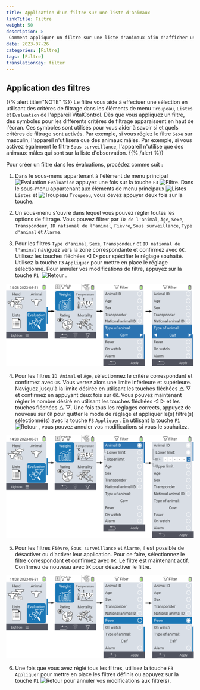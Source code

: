```yaml
---
title: Application d'un filtre sur une liste d'animaux
linkTitle: Filtre
weight: 50
description: >
 Comment appliquer un filtre sur une liste d'animaux afin d'afficher uniquement un sous-ensemble des animaux présents sur l'appareil.
date: 2023-07-26
categories: [Filtre]
tags: [Filtre]
translationKey: filter
---
```

## Application des filtres

{{% alert title="NOTE" %}}
Le filtre vous aide à effectuer une sélection en utilisant des critères de filtrage dans les éléments de menu `Troupeau`, `Listes` et `Évaluation` de l'appareil VitalControl. Dès que vous appliquez un filtre, des symboles pour les différents critères de filtrage apparaissent en haut de l'écran. Ces symboles sont utilisés pour vous aider à savoir si et quels critères de filtrage sont activés. Par exemple, si vous réglez le filtre `Sexe` sur masculin, l'appareil n'utilisera que des animaux mâles. Par exemple, si vous activez également le filtre `Sous surveillance`, l'appareil n'utilise que des animaux mâles qui sont sur la liste d'observation.
{{% /alert %}}

Pour créer un filtre dans les évaluations, procédez comme suit :

1. Dans le sous-menu appartenant à l'élément de menu principal <img src="/icons/main/evaluation.svg" width="50" align="bottom" alt="Évaluation" /> `Évaluation` appuyez une fois sur la touche `F3` <img src="/icons/footer/filter.svg" width="25" align="bottom" alt="Filtre" />. Dans le sous-menu appartenant aux éléments de menu principaux <img src="/icons/main/lists.svg" width="28" align="bottom" alt="Listes" /> `Listes` et <img src="/icons/main/herd.svg" width="60" align="bottom" alt="Troupeau" /> `Troupeau`, vous devez appuyer deux fois sur la touche.

2. Un sous-menu s'ouvre dans lequel vous pouvez régler toutes les options de filtrage. Vous pouvez filtrer par `ID de l'animal`, `Âge`, `Sexe`, `Transpondeur`, `ID national de l'animal`, `Fièvre`, `Sous surveillance`, `Type d'animal` et `Alarme`.

3. Pour les filtres `Type d'animal`, `Sexe`, `Transpondeur` et `ID national de l'animal` naviguez vers la zone correspondante et confirmez avec `OK`. Utilisez les touches fléchées ◁ ▷ pour spécifier le réglage souhaité. Utilisez la touche `F3` `Appliquer` pour mettre en place le réglage sélectionné. Pour annuler vos modifications de filtre, appuyez sur la touche `F1` &nbsp;<img src="/icons/footer/exit.svg" width="25" align="bottom" alt="Retour" />&nbsp;.

![VitalControl : menu Évaluation Créer un filtre](images/filter.png "Créer un filtre")

4. Pour les filtres `ID Animal` et `Âge`, sélectionnez le critère correspondant et confirmez avec `OK`. Vous verrez alors une limite inférieure et supérieure. Naviguez jusqu'à la limite désirée en utilisant les touches fléchées △ ▽ et confirmez en appuyant deux fois sur `OK`. Vous pouvez maintenant régler le nombre désiré en utilisant les touches fléchées ◁ ▷ et les touches fléchées △ ▽. Une fois tous les réglages corrects, appuyez de nouveau sur `OK` pour quitter le mode de réglage et appliquer le(s) filtre(s) sélectionné(s) avec la touche `F3` `Appliquer`. En utilisant la touche `F1` &nbsp;<img src="/icons/footer/exit.svg" width="25" align="bottom" alt="Retour" />&nbsp;, vous pouvez annuler vos modifications si vous le souhaitez.

![VitalControl : menu Évaluation Créer un filtre](images/filter2.png "Créer un filtre")

5. Pour les filtres `Fièvre`, `Sous surveillance` et `Alarme`, il est possible de désactiver ou d'activer leur application. Pour ce faire, sélectionnez le filtre correspondant et confirmez avec `OK`. Le filtre est maintenant actif. Confirmez de nouveau avec `OK` pour désactiver le filtre.

![VitalControl : menu Évaluation Créer un filtre](images/filter3.png "Créer un filtre")

6. Une fois que vous avez réglé tous les filtres, utilisez la touche `F3` `Appliquer` pour mettre en place les filtres définis ou appuyez sur la touche `F1` <img src="/icons/footer/exit.svg" width="25" align="bottom" alt="Retour" /> pour annuler vos modifications aux filtre(s).
